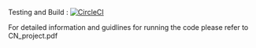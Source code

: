 Testing and Build : [![CircleCI](https://circleci.com/gh/omsitapara23/Secure-Cloud/tree/master.svg?style=svg)](https://circleci.com/gh/omsitapara23/Secure-Cloud/tree/master)

For detailed information and guidlines for running the code please refer to CN_project.pdf
